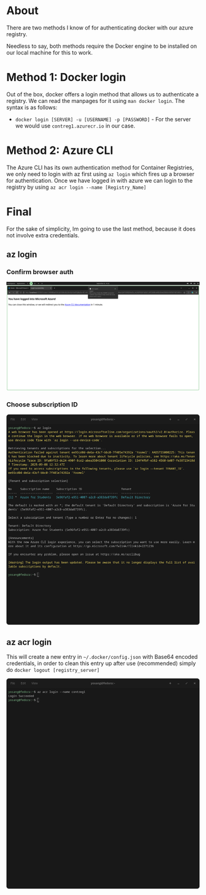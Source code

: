 # About
There are two methods I know of for authenticating docker with our azure registry.

Needless to say, both methods require the Docker engine to be installed on our local machine for this to work.

# Method 1: Docker login
Out of the box, docker offers a login method that allows us to authenticate a registry. We can read the manpages for it using `man docker login`. The syntax is as follows: 
- `docker login [SERVER] -u [USERNAME] -p [PASSWORD]` - For the server we would use `contreg1.azurecr.io` in our case.

# Method 2: Azure CLI
The Azure CLI has its own authentication method for Container Registries, we only need to login with az first using `az login` which fires up a browser for authentication. Once we have logged in with azure we can login to the registry by using `az acr login --name [Registry_Name]`

# Final
For the sake of simplicity, Im going to use the last method, because it does not involve extra credentials.

## az login

### Confirm browser auth
![az-login](../../images/1.auth/az-login.png)

### Choose subscription ID
![az-login-tty](../../images/1.auth/az-login-tty.png)

## az acr login
This will create a new entry in `~/.docker/config.json` with Base64 encoded credentials, in order to clean this entry up after use (recommended) simply do `docker logout [registry_server]`

![az-login-acr](../../images/1.auth/az-login-acr.png)